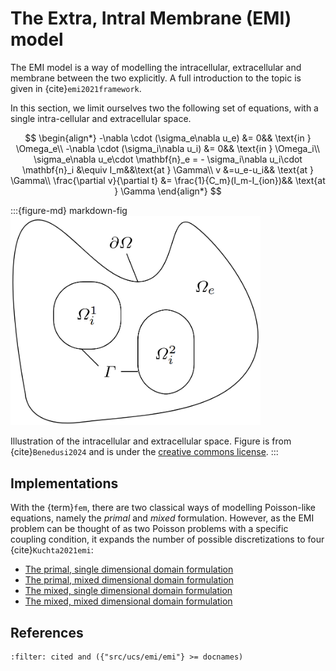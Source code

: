 
# The Extra, Intral Membrane (EMI) model

The EMI model is a way of modelling the intracellular, extracellular and membrane between the two explicitly.
A full introduction to the topic is given in {cite}`emi2021framework`. 

In this section, we limit ourselves two the following set of equations, with a single intra-cellular and extracellular space.

$$
\begin{align*}
-\nabla \cdot (\sigma_e\nabla u_e) &= 0&& \text{in } \Omega_e\\
-\nabla \cdot (\sigma_i\nabla u_i) &= 0&& \text{in } \Omega_i\\
\sigma_e\nabla u_e\cdot \mathbf{n}_e = - \sigma_i\nabla u_i\cdot \mathbf{n}_i &\equiv I_m&&\text{at } \Gamma\\
v &=u_e-u_i&& \text{at } \Gamma\\
\frac{\partial v}{\partial t} &= \frac{1}{C_m}(I_m-I_{ion})&& \text{at } \Gamma
\end{align*}
$$

:::{figure-md} markdown-fig
<img src="./domain_sketch.png" alt="emi_domain" width="400px">

Illustration of the intracellular and extracellular space.
Figure is from {cite}`Benedusi2024` and is under the [creative commons license](http://creativecommons.org/licenses/by/4.0/).
:::

## Implementations

With the {term}`fem`, there are two classical ways of modelling Poisson-like equations,
namely the *primal* and *mixed* formulation.
However, as the EMI problem can be thought of as two Poisson problems with a specific coupling condition,
it expands the number of possible discretizations to four {cite}`Kuchta2021emi`:

- [The primal, single dimensional domain formulation](./emi_primal_single.py)
- [The primal, mixed dimensional domain formulation](./emi_primal_mixed.py)
- [The mixed, single dimensional domain formulation](./emi_mixed_single.py)
- [The mixed, mixed dimensional domain formulation](./emi_mixed_mixed.py)

## References

```{bibliography}
:filter: cited and ({"src/ucs/emi/emi"} >= docnames)
```